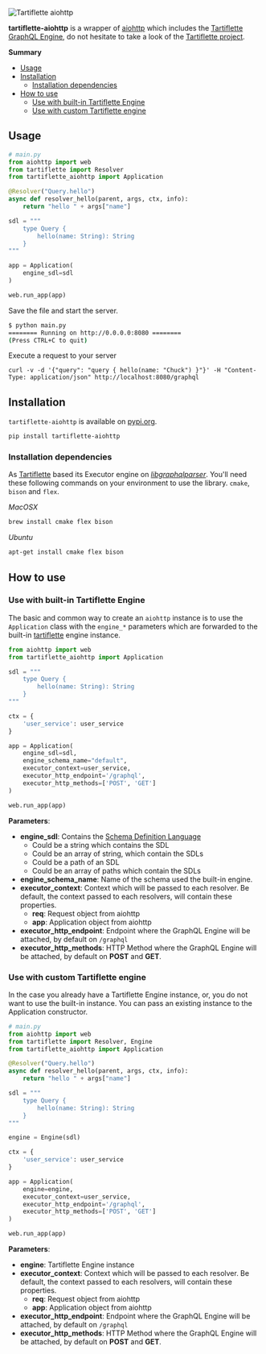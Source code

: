![Tartiflette aiohttp](docs/github-landing.png)

**tartiflette-aiohttp** is a wrapper of [aiohttp](https://github.com/aio-libs/aiohttp/) which includes the [Tartiflette GraphQL Engine](https://github.com/dailymotion/tartiflette), do not hesitate to take a look of the [Tartiflette project](https://github.com/dailymotion/tartiflette). 

**Summary**

- [Usage](#usage)
- [Installation](#installation)
    - [Installation dependencies](#installation-dependencies)
- [How to use](#how-to-use)
    - [Use with built-in Tartiflette Engine](#use-with-built-in-tartiflette-engine)
    - [Use with custom Tartiflette engine](#use-with-custom-tartiflette-engine)

## Usage

```python
# main.py
from aiohttp import web
from tartiflette import Resolver
from tartiflette_aiohttp import Application

@Resolver("Query.hello")
async def resolver_hello(parent, args, ctx, info):
    return "hello " + args["name"]

sdl = """
    type Query {
        hello(name: String): String
    }
"""

app = Application(
    engine_sdl=sdl
)

web.run_app(app)
```

Save the file and start the server.

```bash
$ python main.py
======== Running on http://0.0.0.0:8080 ========
(Press CTRL+C to quit)
```

Execute a request to your server
```
curl -v -d '{"query": "query { hello(name: "Chuck") }"}' -H "Content-Type: application/json" http://localhost:8080/graphql
```

## Installation

`tartiflette-aiohttp` is available on [pypi.org](https://pypi.org/project/tartiflette-aiohttp/).

```bash
pip install tartiflette-aiohttp
```

### Installation dependencies

As [Tartiflette](https://github.com/dailymotion/tartiflette) based its Executor engine on *[libgraphqlparser](https://github.com/graphql/libgraphqlparser)*. You'll need these following commands on your environment to use the library. `cmake`, `bison` and `flex`.

*MacOSX*
```bash
brew install cmake flex bison
```

*Ubuntu*
```bash
apt-get install cmake flex bison
```

## How to use

### Use with built-in Tartiflette Engine

The basic and common way to create an `aiohttp` instance is to use the `Application` class with the `engine_*` parameters which are forwarded to the built-in [tartiflette](https://github.com/dailymotion/tartiflette) engine instance. 

```python
from aiohttp import web
from tartiflette_aiohttp import Application

sdl = """
    type Query {
        hello(name: String): String
    }
"""

ctx = {
    'user_service': user_service
}

app = Application(
    engine_sdl=sdl,
    engine_schema_name="default",
    executor_context=user_service,
    executor_http_endpoint='/graphql',
    executor_http_methods=['POST', 'GET']
)

web.run_app(app)
```

**Parameters**:

* **engine_sdl**: Contains the [Schema Definition Language](https://graphql.org/learn/schema/) 
  - Could be a string which contains the SDL 
  - Could be an array of string, which contain the SDLs 
  - Could be a path of an SDL
  - Could be an array of paths which contain the SDLs
* **engine_schema_name**: Name of the schema used the built-in engine.
* **executor_context**: Context which will be passed to each resolver. Be default, the context passed to each resolvers, will contain these properties.
  - **req**: Request object from aiohttp
  - **app**: Application object from aiohttp
* **executor_http_endpoint**: Endpoint where the GraphQL Engine will be attached, by default on `/graphql`
* **executor_http_methods**: HTTP Method where the GraphQL Engine will be attached, by default on **POST** and **GET**.

### Use with custom Tartiflette engine

In the case you already have a Tartiflette Engine instance, or, you do not want to use the built-in instance. You can pass an existing instance to the Application constructor.

```python
# main.py
from aiohttp import web
from tartiflette import Resolver, Engine
from tartiflette_aiohttp import Application

@Resolver("Query.hello")
async def resolver_hello(parent, args, ctx, info):
    return "hello " + args["name"]

sdl = """
    type Query {
        hello(name: String): String
    }
"""

engine = Engine(sdl)

ctx = {
    'user_service': user_service
}

app = Application(
    engine=engine,
    executor_context=user_service,
    executor_http_endpoint='/graphql',
    executor_http_methods=['POST', 'GET']
)

web.run_app(app)
```

**Parameters**:

* **engine**: Tartiflette Engine instance
* **executor_context**: Context which will be passed to each resolver. Be default, the context passed to each resolvers, will contain these properties.
  - **req**: Request object from aiohttp
  - **app**: Application object from aiohttp
* **executor_http_endpoint**: Endpoint where the GraphQL Engine will be attached, by default on `/graphql`
* **executor_http_methods**: HTTP Method where the GraphQL Engine will be attached, by default on **POST** and **GET**.
